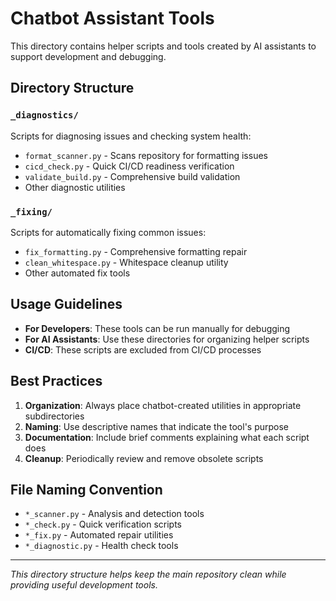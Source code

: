 # Chatbot Assistant Tools

This directory contains helper scripts and tools created by AI assistants to support development and debugging.

## Directory Structure

### `_diagnostics/`
Scripts for diagnosing issues and checking system health:
- `format_scanner.py` - Scans repository for formatting issues
- `cicd_check.py` - Quick CI/CD readiness verification
- `validate_build.py` - Comprehensive build validation
- Other diagnostic utilities

### `_fixing/`
Scripts for automatically fixing common issues:
- `fix_formatting.py` - Comprehensive formatting repair
- `clean_whitespace.py` - Whitespace cleanup utility
- Other automated fix tools

## Usage Guidelines

- **For Developers**: These tools can be run manually for debugging
- **For AI Assistants**: Use these directories for organizing helper scripts
- **CI/CD**: These scripts are excluded from CI/CD processes

## Best Practices

1. **Organization**: Always place chatbot-created utilities in appropriate subdirectories
2. **Naming**: Use descriptive names that indicate the tool's purpose
3. **Documentation**: Include brief comments explaining what each script does
4. **Cleanup**: Periodically review and remove obsolete scripts

## File Naming Convention

- `*_scanner.py` - Analysis and detection tools
- `*_check.py` - Quick verification scripts
- `*_fix.py` - Automated repair utilities
- `*_diagnostic.py` - Health check tools

---
*This directory structure helps keep the main repository clean while providing useful development tools.*

